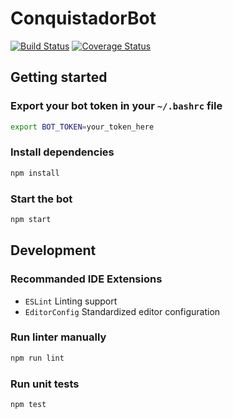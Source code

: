 # ConquistadorBot

[![Build Status](https://travis-ci.com/Germain67/ConquistadorBot.svg?branch=master)](https://travis-ci.com/Germain67/ConquistadorBot)
[![Coverage Status](https://coveralls.io/repos/github/Germain67/ConquistadorBot/badge.svg?branch=master)](https://coveralls.io/github/Germain67/ConquistadorBot?branch=master)



## Getting started
### Export your bot token in your `~/.bashrc` file
```sh
export BOT_TOKEN=your_token_here
```

### Install dependencies
```sh
npm install
```

### Start the bot
```sh
npm start
```
## Development
### Recommanded IDE Extensions
* `ESLint` Linting support
* `EditorConfig` Standardized editor configuration

### Run linter manually
```sh
npm run lint
```

### Run unit tests
```sh
npm test
```
